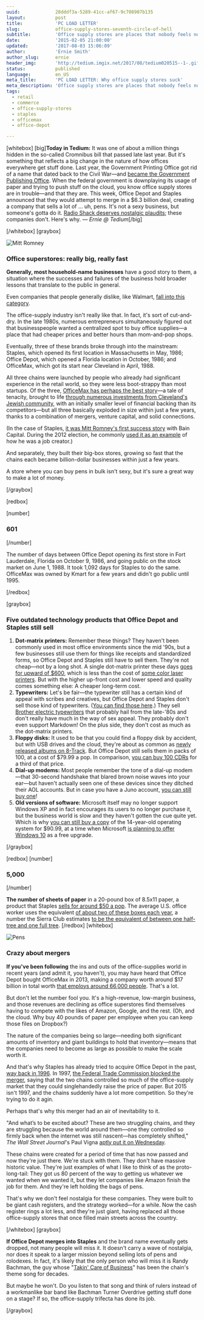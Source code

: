 ```yaml
---
uuid:             28dddf3a-5289-41cc-af67-9c708907b135
layout:           post
title:            'PC LOAD LETTER'
slug:             office-supply-stores-seventh-circle-of-hell
subtitle:         'Office supply stores are places that nobody feels nostalgic about. Everyone should hate them. Here’s why.'
date:             '2015-02-05 21:00:00'
updated:          '2017-08-03 15:06:09'
author:           'Ernie Smith'
author_slug:      ernie
header_img:       'http://tedium.imgix.net/2017/08/tedium020515--1-.gif'
status:           published
language:         en_US
meta_title:       'PC LOAD LETTER: Why office supply stores suck'
meta_description: 'Office supply stores are places that nobody feels nostalgic about. Everyone should hate them. Here’s why.'
tags:
  - retail
  - commerce
  - office-supply-stores
  - staples
  - officemax
  - office-depot

---
```


[whitebox]
[big]**Today in Tedium:** It was one of about a million things hidden in the so-called Cromnibus bill that passed late last year. But it's something that reflects a big change in the nature of how offices everywhere get stuff done. Last year, the Government Printing Office got rid of a name that dated back to the Civil War—and [became the Government Publishing Office](http://www.fdlp.gov/news-and-events/2153-gpo-is-now-the-government-publishing-office). When the federal government is downplaying its usage of paper and trying to push stuff on the cloud, you know office supply stores are in trouble—and that they are. This week, Office Depot and Staples announced that they would attempt to merge in a $6.3 billion deal, creating a company that sells a lot of … uh, pens. It's not a sexy business, but someone's gotta do it. [Radio Shack deserves nostalgic plaudits](http://www.wired.com/2015/02/dear-radioshack-adored-love-wired/); these companies don't. Here's why. *— Ernie @ Tedium*[/big]

[/whitebox]
[graybox]

![Mitt Romney](http://res.cloudinary.com/tedium/image/upload/v1437713878/0205_staples_n3w0cf.jpg)

### Office superstores: really big, really fast

**Generally, most household-name businesses** have a good story to them, a situation where the successes and failures of the business hold broader lessons that translate to the public in general.

Even companies that people generally dislike, like Walmart, [fall into this category](http://corporate.walmart.com/our-story/history/).

The office-supply industry isn't really like that. In fact, it's sort of cut-and-dry. In the late 1980s, numerous entrepreneurs simultaneously figured out that businesspeople wanted a centralized spot to buy office supplies—a place that had cheaper prices and better hours than mom-and-pop shops.

Eventually, three of these brands broke through into the mainstream: Staples, which opened its first location in Massachusetts in May, 1986; Office Depot, which opened a Florida location in October, 1986; and OfficeMax, which got its start near Cleveland in April, 1988.

All three chains were launched by people who already had significant experience in the retail world, so they were less boot-strappy than most startups. Of the three, [OfficeMax has perhaps the best story](http://www.fundinguniverse.com/company-histories/officemax-inc-history/)—a tale of tenacity, brought to life [through numerous investments from Cleveland's Jewish community](http://www.clevelandjewishnews.com/news/local/article_e1ad04ae-1165-11e1-a756-001cc4c03286.html), with an initially smaller level of financial backing than its competitors—but all three basically exploded in size within just a few years, thanks to a combination of mergers, venture capital, and solid connections.

(In the case of Staples, [it was Mitt Romney's first success story](http://mentalfloss.com/article/29654/how-involved-was-mitt-romney-founding-staples) with Bain Capital. During the 2012 election, he commonly [used it as an example](http://www.washingtonpost.com/blogs/fact-checker/post/fact-checker-biography-romneys-claims-about-bain-capital-job-creation/2011/10/28/gIQAA447cM_blog.html?wprss=fact-checker) of how he was a job creator.)

And separately, they built their big-box stores, growing so fast that the chains each became billion-dollar businesses within just a few years.

A store where you can buy pens in bulk isn't sexy, but it's sure a great way to make a lot of money.

[/graybox]

[redbox]

[number]

### 601

[/number]

The number of days between Office Depot opening its first store in Fort Lauderdale, Florida on October 9, 1986, and going public on the stock market on June 1, 1988. It took 1,092 days for Staples to do the same. OfficeMax was owned by Kmart for a few years and didn't go public until 1995.

[/redbox]

[graybox]

### Five outdated technology products that Office Depot and Staples still sell

1. **Dot-matrix printers:** Remember these things? They haven't been commonly used in most office environments since the mid '90s, but a few businesses still use them for things like receipts and standardized forms, so Office Depot and Staples still have to sell them. They're not cheap—not by a long shot. A single dot-matrix printer these days [goes for upward of $600](http://www.officedepot.com/a/products/392101/OKI-Microline-321-Turbo-Dot-Matrix/), which is less than the cost of [some color laser printers](http://www.officedepot.com/a/products/619102/HP-LaserJet-Pro-M476nw-Wireless-Color/). But with the higher up-front cost and lower speed and quality comes something else: A cheaper long-term cost.
2. **Typewriters:** Let's be fair—the typewriter still has a certain kind of appeal with scribes and creatives, but Office Depot and Staples don't sell those kind of typewriters. ([You can find those here](http://mytypewriter.com/desktops.aspx).) They sell [Brother electric typewriters](http://www.staples.com/Brother-Daisywheel-Electronic-Typewriter-SX4000-/product_481655) that probably hail from the late-'80s and don't really have much in the way of sex appeal. They probably don't even support Markdown! On the plus side, they don't cost as much as the dot-matrix printers.
3. **Floppy disks:** It used to be that you could find a floppy disk by accident, but with USB drives and the cloud, they're about as common as [newly released albums on 8-Track](http://www.cnet.com/news/new-cheap-trick-album-available-on-8-track-tape/). But Office Depot still sells them in packs of 100, at a cost of $79.99 a pop. In comparison, [you can buy 100 CDRs](http://www.officedepot.com/a/products/314264/Verbatim-CD-R-Recordable-Media-Spindle/) for a third of that price.
4. **Dial-up modems:** Most people remember the tone of a dial-up modem—that 30-second handshake that blared brown noise waves into your ear—but haven't actually seen one of these devices since they ditched their AOL accounts. But in case you have a Juno account, [you can still buy one](http://www.officedepot.com/a/products/3105990/StarTechcom-Internal-PCI-Express-V92-56K/)!
5. **Old versions of software:** Microsoft itself may no longer support Windows XP and in fact encourages its users to no longer purchase it, but the business world is slow and they haven't gotten the cue quite yet. Which is why [you can still buy a copy](http://www.officedepot.com/a/products/152131/Intermec-Microsoft-Windows-XP-Professional-License/) of the 14-year-old operating system for $90.99, at a time when Microsoft [is planning to offer Windows 10](http://www.pcworld.com/article/2873214/windows-10-will-be-a-free-upgrade-for-windows-7-and-8-users.html) as a free upgrade.

[/graybox]

[redbox]
[number]

### 5,000

[/number]

**The number of sheets of paper** in a 20-pound box of 8.5x11 paper, a product that Staples [sells for around $50 a pop](http://www.staples.com/Staples-Multiuse-Copy-Paper-8-1-2-x-11-8-Ream-Case/product_1149611). The average U.S. office worker uses the equivalent [of about two of these boxes each year](http://mashable.com/2014/04/22/earth-day-paper-infographic/), a number the Sierra Club estimates [to be the equivalent of between one half-tree and one full tree](http://www.sierraclub.org/sierra/2014-4-july-august/green-life/how-much-paper-does-one-tree-produce).
[/redbox]
[whitebox]

![Pens](http://res.cloudinary.com/tedium/image/upload/v1437713878/0205_pens_fnrd7n.jpg)

### Crazy about mergers

**If you've been following** the ins and outs of the office-supplies world in recent years (and admit it, you haven't), you may have heard that Office Depot bought OfficeMax in 2013, making a company worth around $17 billion in total worth [that employs around 66,000 people](http://news.officedepot.com/press-release/corporatefinancial-news/office-depot-and-officemax-complete-merger). That's a lot.

But don't let the number fool you. It's a high-revenue, low-margin business, and those revenues are declining as office superstores find themselves having to compete with the likes of Amazon, Google, and the rest. (Oh, and the cloud. Why buy 40 pounds of paper per employee when you can keep those files on Dropbox?)

The nature of the companies being so large—needing both significant amounts of inventory and giant buildings to hold that inventory—means that the companies need to become as large as possible to make the scale worth it.

And that's why Staples has already tried to acquire Office Depot in the past, [way back in 1996](http://www.sec.gov/Archives/edgar/data/791519/0001029869-97-000833.txt). In 1997, [the Federal Trade Commission blocked the merger](http://www.ftc.gov/news-events/press-releases/1997/03/ftc-will-seek-block-staplesoffice-depot-merger), saying that the two chains controlled so much of the office-supply market that they could singlehandedly raise the price of paper. But 2015 isn't 1997, and the chains suddenly have a lot more competition. So they're trying to do it agin.

Perhaps that's why this merger had an air of inevitability to it.

"And what’s to be excited about? These are two struggling chains, and they are struggling because the world around them—one they controlled so firmly back when the internet was still nascent—has completely shifted," *The Wall Street Journal*'s Paul Vigna [aptly put it on Wednesday](http://blogs.wsj.com/moneybeat/2015/02/04/for-staples-and-office-depot-a-merger-of-equal-problems/).

These chains were created for a period of time that has now passed and now they're just there. We're stuck with them. They don't have massive historic value. They're just examples of what I like to think of as the proto-long-tail: They got us 80 percent of the way to getting us whatever we wanted when we wanted it, but they let companies like Amazon finish the job for them. And they're left holding the bags of pens.

That's why we don't feel nostalgia for these companies. They were built to be giant cash registers, and the strategy worked—for a while. Now the cash register rings a lot less, and they're just giant, having replaced all those office-supply stores that once filled main streets across the country.

[/whitebox]
[graybox]

**If Office Depot merges into Staples** and the brand name eventually gets dropped, not many people will miss it. It doesn't carry a wave of nostalgia, nor does it speak to a larger mission beyond selling lots of pens and rolodexes. In fact, it's likely that the only person who will miss it is Randy Bachman, the guy whose "[Takin' Care of Business](https://www.youtube.com/watch?v=mmwic9kFx2c)" has been the chain's theme song for decades.

But maybe he won't. Do you listen to that song and think of rulers instead of a workmanlike bar band like Bachman Turner Overdrive getting stuff done on a stage? If so, the office-supply trifecta has done its job.

[/graybox]
